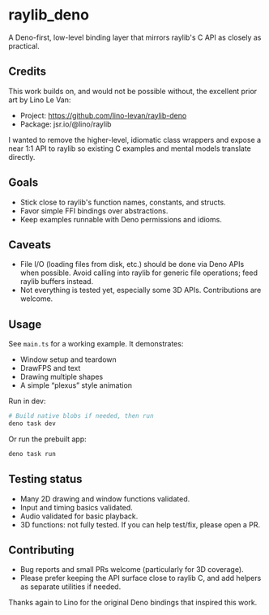 # raylib_deno

A Deno-first, low-level binding layer that mirrors raylib's C API as closely as practical.

## Credits

This work builds on, and would not be possible without, the excellent prior art by Lino Le Van:
- Project: https://github.com/lino-levan/raylib-deno
- Package: jsr.io/@lino/raylib

I wanted to remove the higher-level, idiomatic class wrappers and expose a near 1:1 API to raylib so existing C examples and mental models translate directly.

## Goals
- Stick close to raylib's function names, constants, and structs.
- Favor simple FFI bindings over abstractions.
- Keep examples runnable with Deno permissions and idioms.

## Caveats
- File I/O (loading files from disk, etc.) should be done via Deno APIs when possible. Avoid calling into raylib for generic file operations; feed raylib buffers instead.
- Not everything is tested yet, especially some 3D APIs. Contributions are welcome.

## Usage

See `main.ts` for a working example. It demonstrates:
- Window setup and teardown
- DrawFPS and text
- Drawing multiple shapes
- A simple “plexus” style animation

Run in dev:

```bash
# Build native blobs if needed, then run
deno task dev
```

Or run the prebuilt app:

```bash
deno task run
```

## Testing status
- Many 2D drawing and window functions validated.
- Input and timing basics validated.
- Audio validated for basic playback.
- 3D functions: not fully tested. If you can help test/fix, please open a PR.

## Contributing
- Bug reports and small PRs welcome (particularly for 3D coverage).
- Please prefer keeping the API surface close to raylib C, and add helpers as separate utilities if needed.

Thanks again to Lino for the original Deno bindings that inspired this work.
